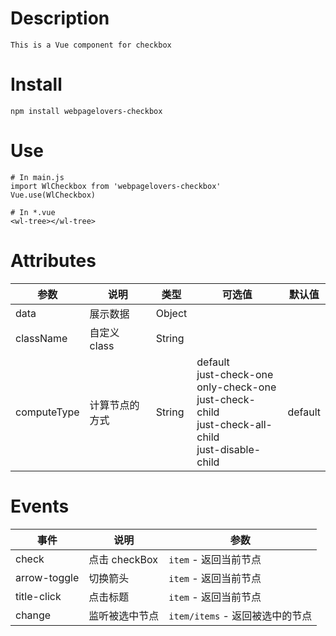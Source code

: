 # Description
```
This is a Vue component for checkbox
```
# Install

``` 
npm install webpagelovers-checkbox
```
# Use

```
# In main.js
import WlCheckbox from 'webpagelovers-checkbox'
Vue.use(WlCheckbox)

# In *.vue
<wl-tree></wl-tree>  
```
# Attributes

参数 | 说明 | 类型 | 可选值 |  默认值  
---- | ---- | ---- | ---- | ---- 
data | 展示数据 | Object | |
className | 自定义 class | String | |
computeType | 计算节点的方式 |  String | default<br>just-check-one<br>only-check-one<br>just-check-child<br>just-check-all-child<br>just-disable-child|default  |


# Events

事件| 说明 | 参数 
----| ---- | ----  
check| 点击 checkBox  |  `item` - 返回当前节点   
arrow-toggle|  切换箭头 | `item` - 返回当前节点    
title-click | 点击标题    |  `item` - 返回当前节点 
change | 监听被选中节点    |  `item/items` - 返回被选中的节点   
 

 
 

